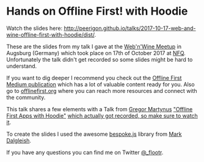 # Hands on Offline First! with Hoodie

Watch the slides here: http://peerigon.github.io/talks/2017-10-17-web-and-wine-offline-first-with-hoodie/dist/.

These are the slides from my talk I gave at the [Web'n'Wine Meetup](http://webandwine.org) in Augsburg (Germany) which took place on 17th of October 2017 at [NFQ](http://www.nfq.de). Unfortunately the talk didn't get recorded so some slides might be hard to understand.

If you want to dig deeper I recommend you check out the [Offline First Medium publication](https://medium.com/offline-camp) which has a lot of valuable content ready for you. Also go to [offlinefirst.org](http://offlinefirst.org) where you can reach more resources and connect with the community.

This talk shares a few elements with a Talk from [Gregor Martynus](https://twitter.com/gr2m) ["Offline First Apps with Hoodie"](https://speakerdeck.com/gr2m/building-offline-first-apps-with-hoodie) [which actually got recorded, so make sure to watch it](https://www.youtube.com/watch?v=TSDyxtVbbME).

To create the slides I used the awesome [bespoke.js](https://github.com/bespokejs/bespoke) library from [Mark Dalgleish](https://twitter.com/markdalgleish).

If you have any questions you can find me on Twitter [@_flootr](https://twitter.com/_flootr).

